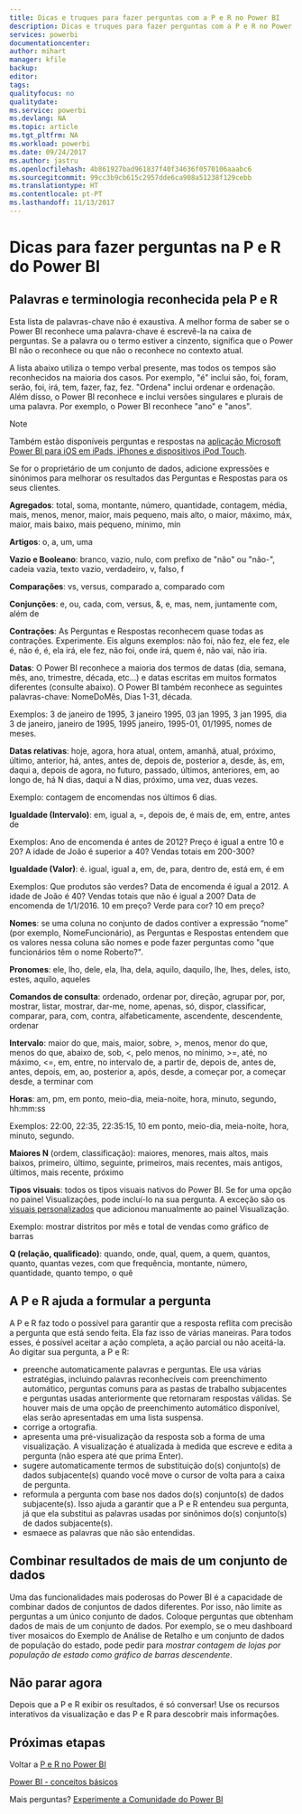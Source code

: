 ```yaml
---
title: Dicas e truques para fazer perguntas com a P e R no Power BI
description: Dicas e truques para fazer perguntas com a P e R no Power BI
services: powerbi
documentationcenter: 
author: mihart
manager: kfile
backup: 
editor: 
tags: 
qualityfocus: no
qualitydate: 
ms.service: powerbi
ms.devlang: NA
ms.topic: article
ms.tgt_pltfrm: NA
ms.workload: powerbi
ms.date: 09/24/2017
ms.author: jastru
ms.openlocfilehash: 4b861927bad961837f40f34636f0570106aaabc6
ms.sourcegitcommit: 99cc3b9cb615c2957dde6ca908a51238f129cebb
ms.translationtype: HT
ms.contentlocale: pt-PT
ms.lasthandoff: 11/13/2017
---
```

# <a name="tips-for-asking-questions-in-power-bi-qa"></a>Dicas para fazer perguntas na P e R do Power BI
## <a name="words-and-terminology-that-qa-recognizes"></a>Palavras e terminologia reconhecida pela P e R
Esta lista de palavras-chave não é exaustiva.  A melhor forma de saber se o Power BI reconhece uma palavra-chave é escrevê-la na caixa de perguntas.  Se a palavra ou o termo estiver a cinzento, significa que o Power BI não o reconhece ou que não o reconhece no contexto atual.

A lista abaixo utiliza o tempo verbal presente, mas todos os tempos são reconhecidos na maioria dos casos. Por exemplo, "é" inclui são, foi, foram, serão, foi, irá, tem, fazer, faz, fez.  "Ordena" inclui ordenar e ordenação.  Além disso, o Power BI reconhece e inclui versões singulares e plurais de uma palavra. Por exemplo, o Power BI reconhece "ano" e "anos".

> [!NOTE]
> Também estão disponíveis perguntas e respostas na [aplicação Microsoft Power BI para iOS em iPads, iPhones e dispositivos iPod Touch](mobile-apps-ios-qna.md).
> 
> 

Se for o proprietário de um conjunto de dados, adicione expressões e sinónimos para melhorar os resultados das Perguntas e Respostas para os seus clientes.

**Agregados**: total, soma, montante, número, quantidade, contagem, média, mais, menos, menor, maior, mais pequeno, mais alto, o maior, máximo, máx, maior, mais baixo, mais pequeno, mínimo, mín

**Artigos**: o, a, um, uma

**Vazio e Booleano**: branco, vazio, nulo, com prefixo de "não" ou "não-", cadeia vazia, texto vazio, verdadeiro, v, falso, f

**Comparações**: vs, versus, comparado a, comparado com

**Conjunções**: e, ou, cada, com, versus, &, e, mas, nem, juntamente com, além de

**Contrações**: As Perguntas e Respostas reconhecem quase todas as contrações. Experimente.  Eis alguns exemplos: não foi, não fez, ele fez, ele é, não é, é, ela irá, ele fez, não foi, onde irá, quem é, não vai, não iria.

**Datas**: O Power BI reconhece a maioria dos termos de datas (dia, semana, mês, ano, trimestre, década, etc...) e datas escritas em muitos formatos diferentes (consulte abaixo). O Power BI também reconhece as seguintes palavras-chave: NomeDoMês, Dias 1-31, década.

Exemplos: 3 de janeiro de 1995, 3 janeiro 1995, 03 jan 1995, 3 jan 1995, dia 3 de janeiro, janeiro de 1995, 1995 janeiro, 1995-01, 01/1995, nomes de meses.

**Datas relativas**: hoje, agora, hora atual, ontem, amanhã, atual, próximo, último, anterior, há, antes, antes de, depois de, posterior a, desde, às, em, daqui a, depois de agora, no futuro, passado, últimos, anteriores, em, ao longo de, há N dias, daqui a N dias, próximo, uma vez, duas vezes.

Exemplo: contagem de encomendas nos últimos 6 dias.

**Igualdade (Intervalo)**: em, igual a, =, depois de, é mais de, em, entre, antes de

Exemplos: Ano de encomenda é antes de 2012? Preço é igual a entre 10 e 20? A idade de João é superior a 40? Vendas totais em 200-300?

**Igualdade (Valor)**: é. igual, igual a, em, de, para, dentro de, está em, é em

Exemplos: Que produtos são verdes? Data de encomenda é igual a 2012. A idade de João é 40? Vendas totais que não é igual a 200? Data de encomenda de 1/1/2016. 10 em preço? Verde para cor? 10 em preço?

**Nomes**: se uma coluna no conjunto de dados contiver a expressão “nome” (por exemplo, NomeFuncionário), as Perguntas e Respostas entendem que os valores nessa coluna são nomes e pode fazer perguntas como "que funcionários têm o nome Roberto?".

**Pronomes**: ele, lho, dele, ela, lha, dela, aquilo, daquilo, lhe, lhes, deles, isto, estes, aquilo, aqueles

**Comandos de consulta**: ordenado, ordenar por, direção, agrupar por, por, mostrar, listar, mostrar, dar-me, nome, apenas, só, dispor, classificar, comparar, para, com, contra, alfabeticamente, ascendente, descendente, ordenar

**Intervalo**: maior do que, mais, maior, sobre, >, menos, menor do que, menos do que, abaixo de, sob, <, pelo menos, no mínimo, >=, até, no máximo, <=, em, entre, no intervalo de, a partir de, depois de, antes de, antes, depois, em, ao, posterior a, após, desde, a começar por, a começar desde, a terminar com

**Horas**: am, pm, em ponto, meio-dia, meia-noite, hora, minuto, segundo, hh:mm:ss

Exemplos: 22:00, 22:35, 22:35:15, 10 em ponto, meio-dia, meia-noite, hora, minuto, segundo.

**Maiores N** (ordem, classificação): maiores, menores, mais altos, mais baixos, primeiro, último, seguinte, primeiros, mais recentes, mais antigos, últimos, mais recente, próximo

**Tipos visuais**: todos os tipos visuais nativos do Power BI.  Se for uma opção no painel Visualizações, pode incluí-lo na sua pergunta.  A exceção são os [visuais personalizados](power-bi-custom-visuals.md) que adicionou manualmente ao painel Visualização.

Exemplo: mostrar distritos por mês e total de vendas como gráfico de barras

**Q (relação, qualificado)**: quando, onde, qual, quem, a quem, quantos, quanto, quantas vezes, com que frequência, montante, número, quantidade, quanto tempo, o quê

## <a name="qa-helps-you-phrase-the-question"></a>A P e R ajuda a formular a pergunta
A P e R faz todo o possível para garantir que a resposta reflita com precisão a pergunta que está sendo feita. Ela faz isso de várias maneiras. Para todos esses, é possível aceitar a ação completa, a ação parcial ou não aceitá-la. Ao digitar sua pergunta, a P e R:

* preenche automaticamente palavras e perguntas. Ele usa várias estratégias, incluindo palavras reconhecíveis com preenchimento automático, perguntas comuns para as pastas de trabalho subjacentes e perguntas usadas anteriormente que retornaram respostas válidas. Se houver mais de uma opção de preenchimento automático disponível, elas serão apresentadas em uma lista suspensa.
* corrige a ortografia.
* apresenta uma pré-visualização da resposta sob a forma de uma visualização. A visualização é atualizada à medida que escreve e edita a pergunta (não espera até que prima Enter).
* sugere automaticamente termos de substituição do(s) conjunto(s) de dados subjacente(s) quando você move o cursor de volta para a caixa de pergunta.
* reformula a pergunta com base nos dados do(s) conjunto(s) de dados subjacente(s). Isso ajuda a garantir que a P e R entendeu sua pergunta, já que ela substitui as palavras usadas por sinônimos do(s) conjunto(s) de dados subjacente(s).
* esmaece as palavras que não são entendidas.

## <a name="combine-results-from-more-than-one-dataset"></a>Combinar resultados de mais de um conjunto de dados
Uma das funcionalidades mais poderosas do Power BI é a capacidade de combinar dados de conjuntos de dados diferentes.  Por isso, não limite as perguntas a um único conjunto de dados. Coloque perguntas que obtenham dados de mais de um conjunto de dados. Por exemplo, se o meu dashboard tiver mosaicos do Exemplo de Análise de Retalho e um conjunto de dados de população do estado, pode pedir para *mostrar contagem de lojas por população de estado como gráfico de barras descendente*.

## <a name="dont-stop-now"></a>Não parar agora
Depois que a P e R exibir os resultados, é só conversar! Use os recursos interativos da visualização e das P e R para descobrir mais informações.

## <a name="next-steps"></a>Próximas etapas
Voltar a [P e R no Power BI](service-q-and-a.md)  

[Power BI - conceitos básicos](service-basic-concepts.md)  

Mais perguntas? [Experimente a Comunidade do Power BI](http://community.powerbi.com/)

